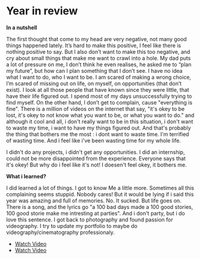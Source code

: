 # Year in review

**In a nutshell**

The first thought that come to my head are very negative, not many good things happened lately. It’s hard to make this positive, I feel like there is nothing positive to say. But I also don’t want to make this too negative, and cry about small things that make me want to crawl into a hole.
	My dad puts a lot of pressure on me, I don’t think he even realises, he asked me to “plan my future”, but how can I plan something that I don’t see. I have no idea what I want to do, who I want to be. I am scared of making a wrong choice, I’m scared of missing out on life, on myself, on opportunities (that don’t exist). I look at all those people that have known since they were little, that have their life figured out. I spend most of my days unsuccessfully trying to find myself. On the other hand, I don’t get to complain, cause "everything is fine". There is a million of videos on the internet that say, "it's okey to be lost, it's okey to not know what you want to be, or what you want to do." and although it cool and all, i don't really want to be in this situation, i don't want to waste my time, i want to have my things figured out. And that's probably the thing that bothers me the most : i dont want to waste time. I'm terrified of wasting time. And i feel like i've been wasting time for my whole life.

I didn't do any projects, i didn't get any opportunities. I did an internship, could not be more disappointed from the experience. 
Everyone says that it's okey! But why do i feel like it's not! I doesen't feel okey, it bothers me. 

**What i learned?**  

I did learned a lot of things. I got to know Me a little more. Sometimes all this complaining seems stuppid. Nobody cares! But it would be lying if i said this year was amazing and full of memories. No. It sucked. But life goes on. There is a song, and the lyrics go 
"a 100 bad days made a 100 good stories, 100 good storie make me intresting at parties". And i don't party, but i do love this sentence. 
I got back to photography and found passion for videography. I try to update my portfolio to maybe do videography/cinematography professionaly. 


- [Watch Video](https://www.instagram.com/reel/C5_pVnHrcTz/?utm_source=ig_web_copy_link&igsh=MzRlODBiNWFlZA==)
- [Watch Video](https://www.instagram.com/reel/C6CZoRLLwyG/?utm_source=ig_web_copy_link&igsh=MzRlODBiNWFlZA==)







